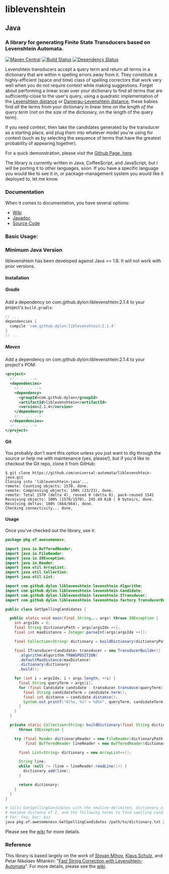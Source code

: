 # liblevenshtein

## Java

### A library for generating Finite State Transducers based on Levenshtein Automata.

[![Maven Central](https://maven-badges.herokuapp.com/maven-central/com.github.dylon/liblevenshtein/badge.svg)](https://maven-badges.herokuapp.com/maven-central/com.github.dylon/liblevenshtein)
[![Build Status](https://travis-ci.org/universal-automata/liblevenshtein-java.svg?branch=master)](https://travis-ci.org/universal-automata/liblevenshtein-java)
[![Dependency Status](https://www.versioneye.com/user/projects/570345d4fcd19a0051853d99/badge.svg?style=flat)](https://www.versioneye.com/user/projects/570345d4fcd19a0051853d99)

Levenshtein transducers accept a query term and return all terms in a
dictionary that are within n spelling errors away from it. They constitute a
highly-efficient (space _and_ time) class of spelling correctors that work very
well when you do not require context while making suggestions.  Forget about
performing a linear scan over your dictionary to find all terms that are
sufficiently-close to the user's query, using a quadratic implementation of the
[Levenshtein distance](https://en.wikipedia.org/wiki/Levenshtein_distance) or
[Damerau-Levenshtein
distance](https://en.wikipedia.org/wiki/Damerau%E2%80%93Levenshtein_distance),
these babies find _all_ the terms from your dictionary in linear time _on the
length of the query term_ (not on the size of the dictionary, on the length of
the query term).

If you need context, then take the candidates generated by the transducer as a
starting place, and plug them into whatever model you're using for context (such
as by selecting the sequence of terms that have the greatest probability of
appearing together).

For a quick demonstration, please visit the [Github Page,
here](http://universal-automata.github.io/liblevenshtein/).

The library is currently written in Java, CoffeeScript, and JavaScript, but I
will be porting it to other languages, soon.  If you have a specific language
you would like to see it in, or package-management system you would like it
deployed to, let me know.

### Documentation

When it comes to documentation, you have several options:
- [Wiki](https://github.com/universal-automata/liblevenshtein/wiki)
- [Javadoc](http://universal-automata.github.io/liblevenshtein/docs/javadoc/)
- [Source Code](https://github.com/universal-automata/liblevenshtein-java/tree/master/src)

### Basic Usage:

### Minimum Java Version

liblevenshtein has been developed against Java >= 1.8.  It will not work with prior versions.

#### Installation

##### Gradle

Add a dependency on com.github.dylon:liblevenshtein:2.1.4 to your project's <code>build.gradle</code>:

```groovy
// ...
dependencies {
  compile 'com.github.dylon:liblevenshtein:2.1.4'
}
// ...
```

##### Maven

Add a dependency on com.github.dylon:liblevenshtein:2.1.4 to your project's POM:

```xml
<project>
  <!-- ... -->
  <dependencies>
    <!-- ... -->
    <dependency>
      <groupId>com.github.dylon</groupId>
      <artifactId>liblevenshtein</artifactId>
      <version>2.1.4</version>
    </dependency>
    <!-- ... -->
  </dependencies>
  <!-- ... -->
</project>
```

#### Git

You probably don't want this option unless you just want to dig through the source or help me with maintenance (yes, please!), but if you'd like to checkout the Git repo, clone it from GitHub:

```
$ git clone https://github.com/universal-automata/liblevenshtein-java.git
Cloning into 'liblevenshtein-java'...
remote: Counting objects: 1570, done.
remote: Compressing objects: 100% (23/23), done.
remote: Total 1570 (delta 4), reused 0 (delta 0), pack-reused 1541
Receiving objects: 100% (1570/1570), 245.49 KiB | 0 bytes/s, done.
Resolving deltas: 100% (664/664), done.
Checking connectivity... done.
```

#### Usage

Once you've checked out the library, use it:

```java
package pkg.of.awesomeness;

import java.io.BufferedReader;
import java.io.FileReader;
import java.io.IOException;
import java.io.Reader;
import java.util.ArrayList;
import java.util.Collection;
import java.util.List;

import com.github.dylon.liblevenshtein.levenshtein.Algorithm;
import com.github.dylon.liblevenshtein.levenshtein.Candidate;
import com.github.dylon.liblevenshtein.levenshtein.ITransducer;
import com.github.dylon.liblevenshtein.levenshtein.factory.TransducerBuilder;

public class GetSpellingCandidates {

  public static void main(final String... args) throws IOException {
    int argsIdx = 0;
    final String dictionaryPath = args[argsIdx ++];
    final int maxDistance = Integer.parseInt(args[argsIdx ++]);

    final Collection<String> dictionary = buildDictionary(dictionaryPath);

    final ITransducer<Candidate> transducer = new TransducerBuilder()
      .algorithm(Algorithm.TRANSPOSITION)
      .defaultMaxDistance(maxDistance)
      .dictionary(dictionary)
      .build();

    for (int i = argsIdx; i < args.length; ++i) {
      final String queryTerm = args[i];
      for (final Candidate candidate : transducer.transduce(queryTerm)) {
        final String candidateTerm = candidate.term();
        final int distance = candidate.distance();
        System.out.printf("d(%s, %s) = %d%n", queryTerm, candidateTerm, distance);
      }
    }
  }

  private static Collection<String> buildDictionary(final String dictionaryPath)
      throws IOException {

    try (final Reader dictionaryReader = new FileReader(dictionaryPath);
         final BufferedReader lineReader = new BufferedReader(dictionaryReader)) {

      final List<String> dictionary = new ArrayList<>();

      String line;
      while (null != (line = lineReader.readLine())) {
        dictionary.add(line);
      }

      return dictionary;
    }
  }
}
```

```sh
# Calls GetSpellingCandidates with the newline-delimited, dictionary of terms, a
# maximum distance of 2, and the following terms to find spelling candidates
# for: foo; bar; baz
java pkg.of.awesomeness.GetSpellingCandidates /path/to/dictionary.txt 2 foo bar baz
```

Please see the [wiki](https://github.com/universal-automata/liblevenshtein/wiki) for more details.

### Reference

This library is based largely on the work of [Stoyan
Mihov](http://www.lml.bas.bg/~stoyan/), [Klaus
Schulz](http://www.cis.uni-muenchen.de/people/schulz.html), and Petar Nikolaev
Mitankin: "[Fast String Correction with
Levenshtein-Automata](http://citeseerx.ist.psu.edu/viewdoc/summary?doi=10.1.1.16.652
"Klaus Schulz and Stoyan Mihov (2002)")".  For more details, please see the
[wiki](https://github.com/universal-automata/liblevenshtein/wiki).
